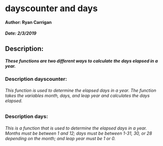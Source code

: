 # dayscounter and days

#### Author: Ryan Carrigan
##### Date: 2/3/2019

## Description:
##### These functions are two different ways to calculate the days elapsed in a year. 

### Description dayscounter: 
###### This function is used to determine the elapsed days in a year. The function takes the variables month, days, and leap year and calculates the days elapsed.

### Description days:
###### This is a function that is used to determine the elapsed days in a year. Months must be between 1 and 12; days must be between 1-31, 30, or 28 depending on the month; and leap year must be 1 or 0.
